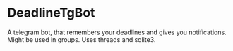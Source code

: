 # DeadlineTgBot
A telegram bot, that remembers your deadlines and gives you notifications. Might be used in groups. Uses threads and sqlite3.
